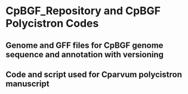 # CpBGF_Repository and CpBGF Polycistron Codes
## Genome and GFF files for CpBGF genome sequence and annotation with versioning
## Code and script used for Cparvum polycistron manuscript
